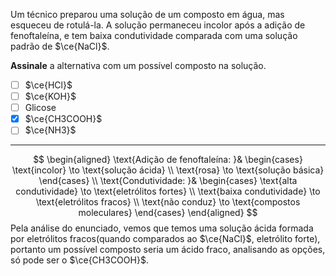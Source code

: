 Um técnico preparou uma solução de um composto em água, mas esqueceu de rotulá-la. A solução permaneceu incolor após a adição de fenoftaleína, e tem baixa condutividade comparada com uma solução padrão de $\ce{NaCl}$.

**Assinale** a alternativa com um possível composto na solução.

- [ ] $\ce{HCl}$
- [ ] $\ce{KOH}$
- [ ] Glicose
- [x] $\ce{CH3COOH}$
- [ ] $\ce{NH3}$

---

$$
\begin{aligned}
    \text{Adição de fenoftaleína: }&
    \begin{cases}
        \text{incolor} \to \text{solução ácida} \\ 
        \text{rosa} \to \text{solução básica}
    \end{cases} \\
    \text{Condutividade: }&
    \begin{cases} 
        \text{alta condutividade} \to \text{eletrólitos fortes} \\
        \text{baixa condutividade} \to \text{eletrólitos fracos} \\ 
        \text{não conduz} \to \text{compostos moleculares} 
    \end{cases}
\end{aligned}
$$
Pela análise do enunciado, vemos que temos uma solução ácida formada por eletrólitos fracos(quando comparados ao $\ce{NaCl}$, eletrólito forte), portanto um possível composto seria um ácido fraco, analisando as opções, só pode ser o $\ce{CH3COOH}$.

